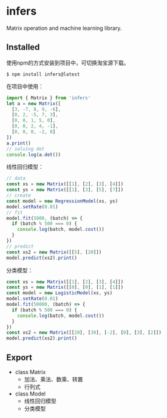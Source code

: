 # infers
Matrix operation and machine learning library.

## Installed
使用npm的方式安装到项目中，可切换淘宝源下载。
```shell
$ npm install infers@latest
```

在项目中使用：
```ts
import { Matrix } from 'infers'
let a = new Matrix([
  [3, -7, 8, 9, -6],
  [0, 2, -5, 7, 3],
  [0, 0, 1, 5, 0],
  [0, 0, 2, 4, -1],
  [0, 0, 0, -2, 0]
])
a.print()
// solving det
console.log(a.det())
```
线性回归模型：
```ts
// data
const xs = new Matrix([[1], [2], [3], [4]])
const ys = new Matrix([[1], [3], [5], [7]])
// create
const model = new RegressionModel(xs, ys)
model.setRate(0.01)
// fit
model.fit(5000, (batch) => {
  if (batch % 500 === 0) {
    console.log(batch, model.cost())
  }
})
// predict
const xs2 = new Matrix([[5], [20]])
model.predict(xs2).print()
```
分类模型：
```ts
const xs = new Matrix([[1], [2], [3], [4]])
const ys = new Matrix([[0], [0], [1], [1]])
const model = new LogisticModel(xs, ys)
model.setRate(0.01)
model.fit(50000, (batch) => {
  if (batch % 500 === 0) {
    console.log(batch, model.cost())
  }
})
const xs2 = new Matrix([[20], [30], [-2], [0], [3], [2]])
model.predict(xs2).print()
```

## Export
- class Matrix
  - 加法、乘法、数乘、转置
  - 行列式
- class Model
  - 线性回归模型
  - 分类模型